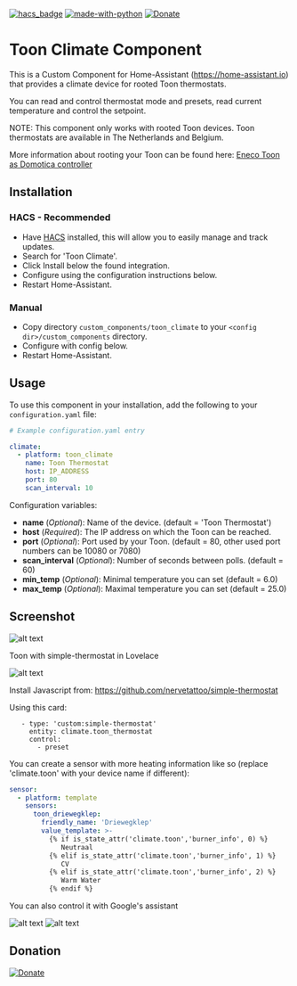 [![hacs_badge](https://img.shields.io/badge/HACS-Default-orange.svg)](https://github.com/custom-components/hacs)  [![made-with-python](https://img.shields.io/badge/Made%20with-Python-1f425f.svg)](https://www.python.org/) [![Donate](https://img.shields.io/badge/Donate-PayPal-green.svg)](https://www.paypal.me/cyberjunkynl/)

# Toon Climate Component
This is a Custom Component for Home-Assistant (https://home-assistant.io) that provides a climate device for rooted Toon thermostats.

You can read and control thermostat mode and presets, read current temperature and control the setpoint.

NOTE: This component only works with rooted Toon devices.
Toon thermostats are available in The Netherlands and Belgium.

More information about rooting your Toon can be found here:
[Eneco Toon as Domotica controller](http://www.domoticaforum.eu/viewforum.php?f=87)

## Installation

### HACS - Recommended
- Have [HACS](https://hacs.xyz) installed, this will allow you to easily manage and track updates.
- Search for 'Toon Climate'.
- Click Install below the found integration.
- Configure using the configuration instructions below.
- Restart Home-Assistant.

### Manual
- Copy directory `custom_components/toon_climate` to your `<config dir>/custom_components` directory.
- Configure with config below.
- Restart Home-Assistant.

## Usage
To use this component in your installation, add the following to your `configuration.yaml` file:

```yaml
# Example configuration.yaml entry

climate:
  - platform: toon_climate
    name: Toon Thermostat
    host: IP_ADDRESS
    port: 80
    scan_interval: 10
```

Configuration variables:

- **name** (*Optional*): Name of the device. (default = 'Toon Thermostat')
- **host** (*Required*): The IP address on which the Toon can be reached.
- **port** (*Optional*): Port used by your Toon. (default = 80, other used port numbers can be 10080 or 7080)
- **scan_interval** (*Optional*): Number of seconds between polls. (default = 60)
- **min_temp** (*Optional*): Minimal temperature you can set (default = 6.0)
- **max_temp** (*Optional*): Maximal temperature you can set (default = 25.0)

## Screenshot

![alt text](https://github.com/cyberjunky/home-assistant-toon_climate/blob/master/screenshots/toon.png?raw=true "Screenshot Toon")

Toon with simple-thermostat in Lovelace

![alt text](https://github.com/cyberjunky/home-assistant-toon_climate/blob/master/screenshots/toon-simple.png?raw=true "Toon simple-thermostat Screenshot")

Install Javascript from: https://github.com/nervetattoo/simple-thermostat

Using this card:
```
   - type: 'custom:simple-thermostat'
     entity: climate.toon_thermostat
     control:
       - preset
```

You can create a sensor with more heating information like so (replace 'climate.toon' with your device name if different):

```yaml
sensor:
  - platform: template
    sensors:
      toon_driewegklep:
        friendly_name: 'Driewegklep'
        value_template: >-
          {% if is_state_attr('climate.toon','burner_info', 0) %}
             Neutraal
          {% elif is_state_attr('climate.toon','burner_info', 1) %}
             CV
          {% elif is_state_attr('climate.toon','burner_info', 2) %}
             Warm Water
          {% endif %}
```

You can also control it with Google's assistant

![alt text](https://github.com/cyberjunky/home-assistant-toon_climate/blob/master/screenshots/toon-setpoint.png?raw=true "Toon Assistant Setpoint")
![alt text](https://github.com/cyberjunky/home-assistant-toon_climate/blob/master/screenshots/toon-eco-preset.png?raw=true "Toon Assistant ECO Preset")

## Donation
[![Donate](https://img.shields.io/badge/Donate-PayPal-green.svg)](https://www.paypal.me/cyberjunkynl/)
